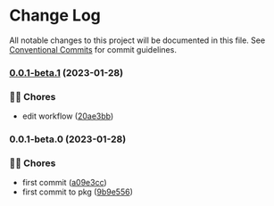 # Change Log

All notable changes to this project will be documented in this file.
See [Conventional Commits](https://conventionalcommits.org) for commit guidelines.

### [0.0.1-beta.1](https://github.com/tresdoce/tresdoce-ui/compare/@tresdoce-ui/core@0.0.1-beta.0...@tresdoce-ui/core@0.0.1-beta.1) (2023-01-28)

### 👨‍💻 Chores

- edit workflow ([20ae3bb](https://github.com/tresdoce/tresdoce-ui/commit/20ae3bbbb6bc7978e70ece5e4adfaeb607abf80c))

### 0.0.1-beta.0 (2023-01-28)

### 👨‍💻 Chores

- first commit ([a09e3cc](https://github.com/tresdoce/tresdoce-ui/commit/a09e3cce412ea09979dd7ba2bcc57c1f98230a55))
- first commit to pkg ([9b9e556](https://github.com/tresdoce/tresdoce-ui/commit/9b9e55686a43e9f936bc3ca041f4193a6d444b5c))
